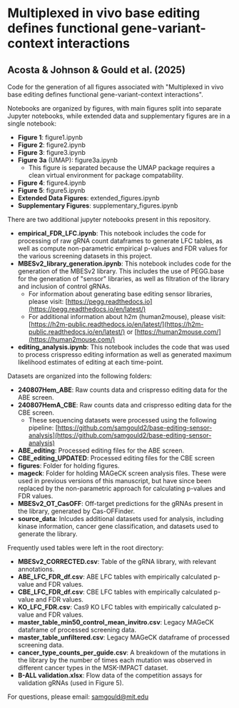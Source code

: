 # Multiplexed in vivo base editing defines functional gene-variant-context interactions
## Acosta & Johnson & Gould et al. (2025)

Code for the generation of all figures associated with "Multiplexed in vivo base editing defines functional gene-variant-context interactions".

Notebooks are organized by figures, with main figures split into separate Jupyter notebooks, while extended data and supplementary figures are in a single notebook:
- **Figure 1**: figure1.ipynb
- **Figure 2**: figure2.ipynb
- **Figure 3**: figure3.ipynb
- **Figure 3a** (UMAP): figure3a.ipynb
    - This figure is separated because the UMAP package requires a clean virtual environment for package compatability.
- **Figure 4**: figure4.ipynb
- **Figure 5**: figure5.ipynb
- **Extended Data Figures**: extended_figures.ipynb
- **Supplementary Figures**: supplementary_figures.ipynb

There are two additional jupyter notebooks present in this repository. 
- **empirical_FDR_LFC.ipynb**: This notebook includes the code for processing of raw gRNA count dataframes to generate LFC tables, as well as compute non-parametric empirical p-values and FDR values for the various screening datasets in this project.
- **MBESv2_library_generation.ipynb**: This notebook includes code for the generation of the MBESv2 library. This includes the use of PEGG.base for the generation of "sensor" libraries, as well as filtration of the library and inclusion of control gRNAs. 
    - For information about generating base editing sensor libraries, please visit: [https://pegg.readthedocs.io](https://pegg.readthedocs.io/en/latest/)
    - For additional information about h2m (human2mouse), please visit: [https://h2m-public.readthedocs.io/en/latest/](https://h2m-public.readthedocs.io/en/latest/) or [https://human2mouse.com/](https://human2mouse.com/)
- **editing_analysis.ipynb**: This notebook includes the code that was used to process crispresso editing information as well as generated maximum likelihood estimates of editing at each time-point.


Datasets are organized into the following folders:
- **240807Hem_ABE**: Raw counts data and crispresso editing data for the ABE screen.
- **240807HemA_CBE**: Raw counts data and crispresso editing data for the CBE screen.
    - These sequencing datasets were processed using the following pipeline: [https://github.com/samgould2/base-editing-sensor-analysis](https://github.com/samgould2/base-editing-sensor-analysis)
- **ABE_editing**: Processed editing files for the ABE screen.
- **CBE_editing_UPDATED**: Processed editing files for the CBE screen
- **figures**: Folder for holding figures.
- **mageck**: Folder for holding MAGeCK screen analysis files. These were used in previous versions of this manuscript, but have since been replaced by the non-parametric approach for calculating p-values and FDR values.
- **MBESv2_OT_CasOFF**: Off-target predictions for the gRNAs present in the library, generated by Cas-OFFinder.
- **source_data**: Inlcudes additional datasets used for analysis, including kinase information, cancer gene classification, and datasets used to generate the library.

Frequently used tables were left in the root directory:
- **MBESv2_CORRECTED.csv**: Table of the gRNA library, with relevant annotations.
- **ABE_LFC_FDR_df.csv**: ABE LFC tables with empirically calculated p-value and FDR values.
- **CBE_LFC_FDR_df.csv**: CBE LFC tables with empirically calculated p-value and FDR values.
- **KO_LFC_FDR.csv**: Cas9 KO LFC tables with empirically calculated p-value and FDR values.
- **master_table_min50_control_mean_invitro.csv**: Legacy MAGeCK dataframe of processed screening data. 
- **master_table_unfiltered.csv**: Legacy MAGeCK dataframe of processed screening data. 
- **cancer_type_counts_per_guide.csv**: A breakdown of the mutations in the library by the number of times each mutation was observed in different cancer types in the MSK-IMPACT dataset. 
- **B-ALL validation.xlsx**: Flow data of the competition assays for validation gRNAs (used in Figure 5).



For questions, please email: samgould@mit.edu



